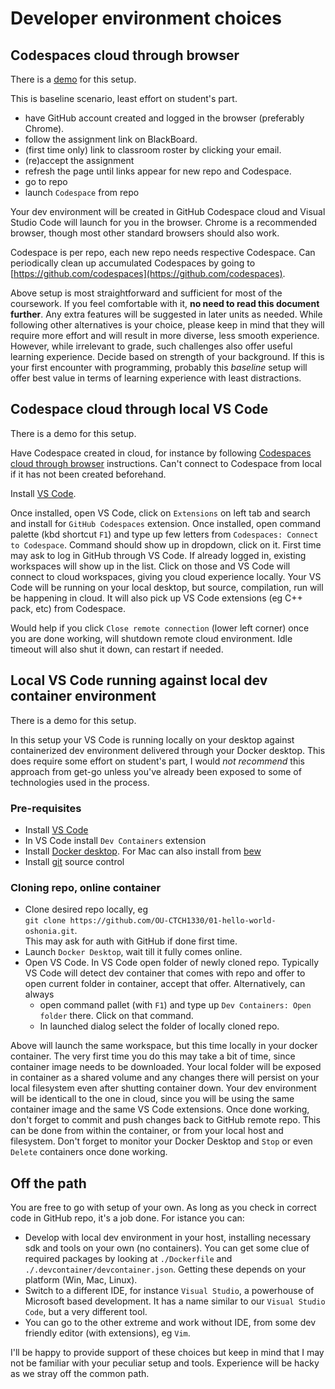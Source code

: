 # Developer environment choices

## Codespaces cloud through browser

There is a [demo](https://web.microsoftstream.com/video/1836c519-0c78-4daa-9a94-7ab14d8b8b53) for this setup.

This is baseline scenario, least effort on student's part.

- have GitHub account created and logged in the browser (preferably Chrome).
- follow the assignment link on BlackBoard.
- (first time only) link to classroom roster by clicking your email.
- (re)accept the assignment
- refresh the page until links appear for new repo and Codespace.
- go to repo
- launch `Codespace` from repo

Your dev environment will be created in GitHub Codespace cloud and Visual Studio Code will launch for you in the browser. Chrome is a recommended browser, though most other standard browsers should also work.

Codespace is per repo, each new repo needs respective Codespace. Can periodically clean up accumulated Codespaces by going to [https://github.com/codespaces](https://github.com/codespaces).

Above setup is most straightforward and sufficient for most of the coursework. If you feel comfortable with it, **no need to read this document further**. Any extra features will be suggested in later units as needed. While following other alternatives is your choice, please keep in mind that they will require more effort and will result in more diverse, less smooth experience. However, while irrelevant to grade, such challenges also offer useful learning experience. Decide based on strength of your background. If this is your first encounter with programming, probably this _baseline_ setup will offer best value in terms of learning experience with least distractions.

## Codespace cloud through local VS Code

There is a demo for this setup.

Have Codespace created in cloud, for instance by following [Codespaces cloud through browser](#codespaces-cloud-through-browser) instructions. Can't connect to Codespace from local if it has not been created beforehand.

Install [VS Code](https://code.visualstudio.com/download).

Once installed, open VS Code, click on `Extensions` on left tab and search and install for `GitHub Codespaces` extension. Once installed, open command palette (kbd shortcut `F1`) and type up few letters from `Codespaces: Connect to Codespace`. Command should show up in dropdown, click on it. First time may ask to log in GitHub through VS Code. If already logged in, existing workspaces will show up in the list. Click on those and VS Code will connect to cloud workspaces, giving you cloud experience locally. Your VS Code will be running on your local desktop, but source, compilation, run will be happening in cloud. It will also pick up VS Code extensions  (eg C++ pack, etc) from Codespace.

Would help if you click `Close remote connection` (lower left corner) once you are done working, will shutdown remote cloud environment. Idle timeout will also shut it down, can restart if needed.

## Local VS Code running against local dev container environment

There is a demo for this setup.

In this setup your VS Code is running locally on your desktop against containerized dev environment delivered through your Docker desktop. This does require some effort on student's part, I would _not recommend_ this approach from get-go unless you've already been exposed to some of technologies used in the process.

### Pre-requisites

- Install [VS Code](https://code.visualstudio.com/download)
- In VS Code install `Dev Containers` extension
- Install [Docker desktop](https://www.docker.com/products/docker-desktop/). For Mac can also install from [bew](https://formulae.brew.sh/formula/docker)
- Install [git](https://git-scm.com/downloads) source control

### Cloning repo, online container

- Clone desired repo locally, eg <br /> `git clone https://github.com/OU-CTCH1330/01-hello-world-oshonia.git`. <br />This may ask for auth with GitHub if done first time.
- Launch `Docker Desktop`, wait till it fully comes online.
- Open VS Code. In VS Code open folder of newly cloned repo. Typically VS Code will detect dev container that comes with repo and offer to open current folder in container, accept that offer. Alternatively, can always 
  - open command pallet (with `F1`) and type up `Dev Containers: Open folder` there. Click on that command. 
  - In launched dialog select the folder of locally cloned repo.

Above will launch the same workspace, but this time locally in your docker container. The very first time you do this may take a bit of time, since container image needs to be downloaded. Your local folder will be exposed in container as a shared volume and any changes there will persist on your local filesystem even after shutting container down. Your dev environment will be identicall to the one in cloud, since you will be using the same container image and the same VS Code extensions. Once done working, don't forget to commit and push changes back to GitHub remote repo. This can be done from within the container, or from your local host and filesystem. Don't forget to monitor your Docker Desktop and `Stop` or even `Delete` containers once done working.

## Off the path

You are free to go with setup of your own. As long as you check in correct code in GitHub repo, it's a job done. For istance you can:

- Develop with local dev environment in your host, installing necessary sdk and tools on your own (no containers). You can get some clue of required packages by looking at `./Dockerfile` and `./.devcontainer/devcontainer.json`. Getting these depends on your platform (Win, Mac, Linux).
- Switch to a different IDE, for instance `Visual Studio`, a powerhouse of Microsoft based development. It has a name similar to our `Visual Studio Code`, but a very different tool.
- You can go to the other extreme and work without IDE, from some dev friendly editor (with extensions), eg `Vim`.

I'll be happy to provide support of these choices but keep in mind that I may not be familiar with your peculiar setup and tools. Experience will be hacky as we stray off the common path.
